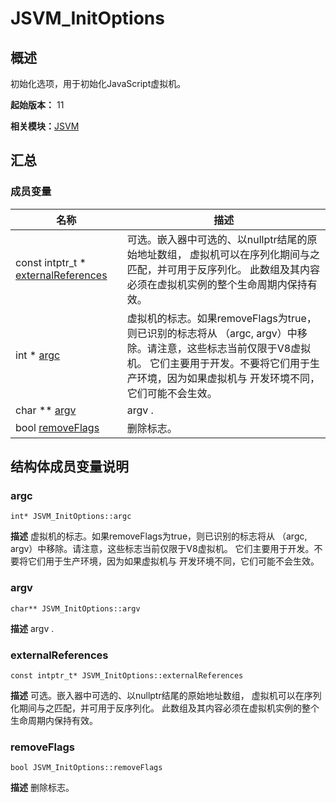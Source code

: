 # JSVM_InitOptions


## 概述

初始化选项，用于初始化JavaScript虚拟机。

**起始版本：** 11

**相关模块：**[JSVM](_j_s_v_m.md)


## 汇总


### 成员变量

| 名称 | 描述 | 
| -------- | -------- |
| const intptr_t \* [externalReferences](#externalreferences) | 可选。嵌入器中可选的、以nullptr结尾的原始地址数组， 虚拟机可以在序列化期间与之匹配，并可用于反序列化。 此数组及其内容必须在虚拟机实例的整个生命周期内保持有效。  | 
| int \* [argc](#argc) | 虚拟机的标志。如果removeFlags为true，则已识别的标志将从 （argc, argv）中移除。请注意，这些标志当前仅限于V8虚拟机。 它们主要用于开发。不要将它们用于生产环境，因为如果虚拟机与 开发环境不同，它们可能不会生效。  | 
| char \*\* [argv](#argv) | argv .  | 
| bool [removeFlags](#removeflags) | 删除标志。  | 


## 结构体成员变量说明


### argc

```
int* JSVM_InitOptions::argc
```
**描述**
虚拟机的标志。如果removeFlags为true，则已识别的标志将从 （argc, argv）中移除。请注意，这些标志当前仅限于V8虚拟机。 它们主要用于开发。不要将它们用于生产环境，因为如果虚拟机与 开发环境不同，它们可能不会生效。


### argv

```
char** JSVM_InitOptions::argv
```
**描述**
argv .


### externalReferences

```
const intptr_t* JSVM_InitOptions::externalReferences
```
**描述**
可选。嵌入器中可选的、以nullptr结尾的原始地址数组， 虚拟机可以在序列化期间与之匹配，并可用于反序列化。 此数组及其内容必须在虚拟机实例的整个生命周期内保持有效。


### removeFlags

```
bool JSVM_InitOptions::removeFlags
```
**描述**
删除标志。
